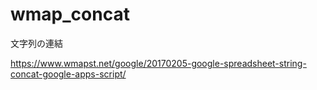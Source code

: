 # wmap_concat
文字列の連結

https://www.wmapst.net/google/20170205-google-spreadsheet-string-concat-google-apps-script/

